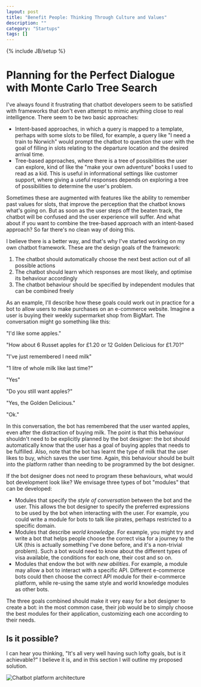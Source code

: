 ```yaml
---
layout: post
title: "Benefit People: Thinking Through Culture and Values"
description: ""
category: "Startups"
tags: []
---
```

{% include JB/setup %}

Planning for the Perfect Dialogue with Monte Carlo Tree Search
==============================================================

I've always found it frustrating that chatbot developers seem to be
satisfied with frameworks that don't even attempt to mimic anything
close to real intelligence. There seem to be two basic approaches:

 - Intent-based approaches, in which a query is mapped to a template,
   perhaps with some slots to be filled, for example, a query like "I
   need a train to Norwich" would prompt the chatbot to question the
   user with the goal of filling in slots relating to the departure
   location and the desired arrival time.
 - Tree-based approaches, where there is a tree of possibilities the
   user can explore, kind of like the "make your own adventure" books
   I used to read as a kid. This is useful in informational settings
   like customer support, where giving a useful responses depends on
   exploring a tree of possibilities to determine the user's problem.

Sometimes these are augmented with features like the ability to
remember past values for slots, that improve the perception that the
chatbot knows what's going on. But as soon as the user steps off the
beaten track, the chatbot will be confused and the user experience
will suffer. And what about if you want to combine the tree-based
approach with an intent-based approach? So far there's no clean way of
doing this.

I believe there is a better way, and that's why I've started working
on my own chatbot framework. These are the design goals of the
framework:

 1. The chatbot should automatically choose the next best action out
    of all possible actions
 2. The chatbot should learn which responses are most likely, and
    optimise its behaviour accordingly
 3. The chatbot behaviour should be specified by independent modules
    that can be combined freely

As an example, I'll describe how these goals could work out in
practice for a bot to allow users to make purchases on an e-commerce
website. Imagine a user is buying their weekly supermarket shop from
BigMart. The conversation might go something like this:

"I'd like some apples."

"How about 6 Russet apples for £1.20 or 12 Golden Delicious for
£1.70?"

"I've just remembered I need milk"

"1 litre of whole milk like last time?"

"Yes"

"Do you still want apples?"

"Yes, the Golden Delicious."

"Ok."

In this conversation, the bot has remembered that the user wanted
apples, even after the distraction of buying milk. The point is that
this behaviour shouldn't need to be explicitly planned by the bot
designer: the bot should automatically know that the user has a goal
of buying apples that needs to be fulfilled. Also, note that the bot
has learnt the type of milk that the user likes to buy, which saves
the user time. Again, this behaviour should be built into the platform
rather than needing to be programmed by the bot designer.

If the bot designer does not need to program these behaviours, what
would bot development look like? We envisage three types of bot
"modules" that can be developed:

 - Modules that specify the *style of conversation* between the bot
   and the user. This allows the bot designer to specify the preferred
   expressions to be used by the bot when interacting with the
   user. For example, you could write a module for bots to talk like
   pirates, perhaps restricted to a specific domain.
 - Modules that describe *world knowledge*. For example, you might try
   and write a bot that helps people choose the correct visa for a
   journey to the UK (this is actually something I've done before, and
   it's a non-trivial problem). Such a bot would need to know about
   the different types of visa available, the conditions for each one,
   their cost and so on.
 - Modules that endow the bot with *new abilities*. For example, a
   module may allow a bot to interact with a specific API. Different
   e-commerce bots could then choose the correct API module for their
   e-commerce platform, while re-using the same style and world
   knowledge modules as other bots.

The three goals combined should make it very easy for a bot designer
to create a bot: in the most common case, their job would be to simply
choose the best modules for their application, customizing each one
according to their needs.

Is it possible?
---------------

I can hear you thinking, "It's all very well having such lofty goals,
but is it achievable?" I believe it is, and in this section I will
outline my proposed solution.

![Chatbot platform architecture]({{"/img/chatbot-platform.png"}})
